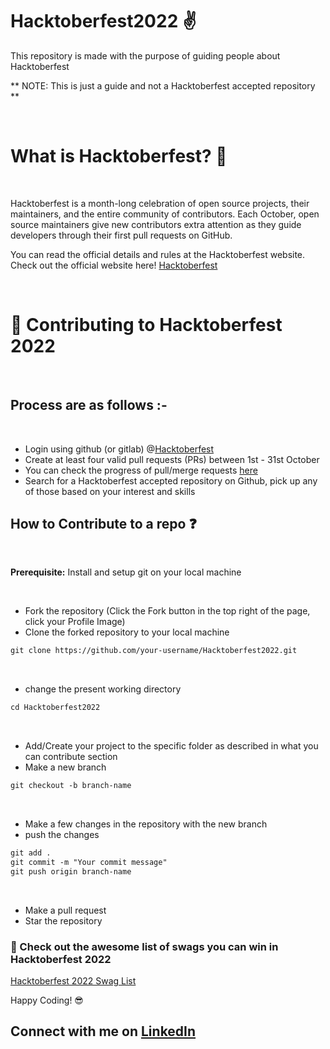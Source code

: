 # Hacktoberfest2022 ✌️
This repository is made with the purpose of guiding people about Hacktoberfest

** NOTE: This is just a guide and not a Hacktoberfest accepted repository **

</br>

# What is Hacktoberfest? 🤔
</br>

Hacktoberfest is a month-long celebration of open source projects, their maintainers, and the entire community of contributors. Each October, open source maintainers give new contributors extra attention as they guide developers through their first pull requests on GitHub.

You can read the official details and rules at the Hacktoberfest website. Check out the official website here! [Hacktoberfest](https://hacktoberfest.com/)

</br>

# 🌱 Contributing to Hacktoberfest 2022

</br>

## Process are as follows :- 

</br>

* Login using github (or gitlab) @[Hacktoberfest](https://hacktoberfest.com/)
* Create at least four valid pull requests (PRs) between 1st - 31st October
* You can check the progress of pull/merge requests [here](https://hacktoberfest.com/profile/)
* Search for a Hacktoberfest accepted repository on Github, pick up any of those based on your interest and skills

## How to Contribute to a repo ❓

</br>

**Prerequisite:** Install and setup git on your local machine

</br>

* Fork the repository (Click the Fork button in the top right of the page, click your Profile Image)
* Clone the forked repository to your local machine
```markdown
git clone https://github.com/your-username/Hacktoberfest2022.git
```
</br>

* change the present working directory
```markdown
cd Hacktoberfest2022
```
</br>

* Add/Create your project to the specific folder as described in what you can contribute section
* Make a new branch
```markdown
git checkout -b branch-name
```
</br>

* Make a few changes in the repository with the new branch
* push the changes
```markdown
git add .
git commit -m "Your commit message"
git push origin branch-name
```
</br>

* Make a pull request
* Star the repository


### 🤠 Check out the awesome list of swags you can win in Hacktoberfest 2022
[Hacktoberfest 2022 Swag List](https://hacktoberfestswaglist.com/list/#d)

Happy Coding! 😎

## Connect with me on [LinkedIn](https://www.linkedin.com/in/shumbul/)
